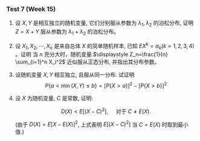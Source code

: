 ### Test 7 (Week 15)

1. 设 $X, Y$ 是相互独立的随机变量, 它们分别服从参数为 $\lambda_1, \lambda_2$ 的泊松分布, 证明 $Z=X+Y$ 服从参数为 $\lambda_1+\lambda_2$ 的泊松分布。












2. 设 $X_1, X_2, \cdots, X_n$ 是来自总体 $X$ 的简单随机样本, 已知 $E X^k=\alpha_k(k=1,2,3,4)$ 。证明 当 $n$ 充分大时，随机变量 $\displaystyle Z_n=\frac{1}{n} \sum_{i=1}^n X_i^2$ 近似服从正态分布, 并指出其分布参数。











3. 设随机变量 $X, Y$ 相互独立, 且服从同一分布. 试证明
   $$
   P\{a<\min (X, Y) \leqslant b\}=[P\{X>a\}]^2-[P\{X>b\}]^2
   $$











4. 设 $X$ 为随机变量, $C$ 是常数, 证明:

    $$
    D(X)<E\left[(X-C)^2\right], \quad \text { 对于 } C \neq E(X) \text {. }
    $$

    (由于 $D(X)=E[X-E(X)]^2$, 上式表明 $E\left[(X-C)^2\right]$ 当 $C=E(X)$ 时取到最小值.)